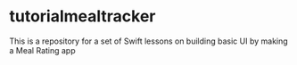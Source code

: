 # tutorialmealtracker
This is a repository for a set of Swift lessons on building basic UI by making a Meal Rating app
